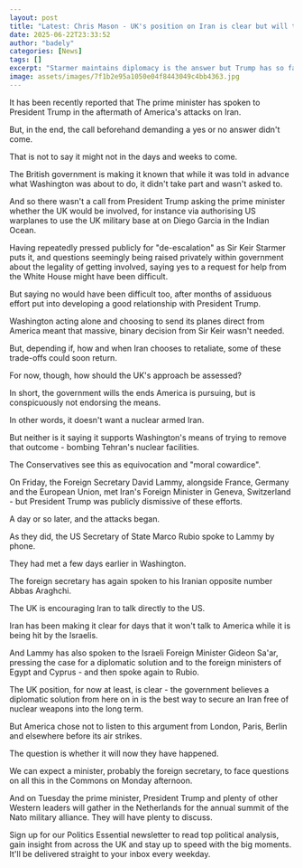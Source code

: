 ```yaml
---
layout: post
title: "Latest: Chris Mason - UK's position on Iran is clear but will the US listen?"
date: 2025-06-22T23:33:52
author: "badely"
categories: [News]
tags: []
excerpt: "Starmer maintains diplomacy is the answer but Trump has so far chosen a different path, our political editor writes."
image: assets/images/7f1b2e95a1050e04f8443049c4bb4363.jpg
---
```


It has been recently reported that The prime minister has spoken to President Trump in the aftermath of America's attacks on Iran.

But, in the end, the call beforehand demanding a yes or no answer didn't come.

That is not to say it might not in the days and weeks to come.

The British government is making it known that while it was told in advance what Washington was about to do, it didn't take part and wasn't asked to.

And so there wasn't a call from President Trump asking the prime minister whether the UK would be involved, for instance via authorising US warplanes to use the UK military base at on Diego Garcia in the Indian Ocean.

Having repeatedly pressed publicly for "de-escalation" as Sir Keir Starmer puts it, and questions seemingly being raised privately within government about the legality of getting involved, saying yes to a request for help from the White House might have been difficult.

But saying no would have been difficult too, after months of assiduous effort put into developing a good relationship with President Trump.

Washington acting alone and choosing to send its planes direct from America meant that massive, binary decision from Sir Keir wasn't needed.

But, depending if, how and when Iran chooses to retaliate, some of these trade-offs could soon return.

For now, though, how should the UK's approach be assessed?

In short, the government wills the ends America is pursuing, but is conspicuously not endorsing the means.

In other words, it doesn't want a nuclear armed Iran.

But neither is it saying it supports Washington's means of trying to remove that outcome - bombing Tehran's nuclear facilities.

The Conservatives see this as equivocation and "moral cowardice".

On Friday, the Foreign Secretary David Lammy, alongside France, Germany and the European Union, met Iran's Foreign Minister in Geneva, Switzerland - but President Trump was publicly dismissive of these efforts.

A day or so later, and the attacks began.

As they did, the US Secretary of State Marco Rubio spoke to Lammy by phone.

They had met a few days earlier in Washington.

The foreign secretary has again spoken to his Iranian opposite number Abbas Araghchi.

The UK is encouraging Iran to talk directly to the US.

Iran has been making it clear for days that it won't talk to America while it is being hit by the Israelis.

And Lammy has also spoken to the Israeli Foreign Minister Gideon Sa'ar, pressing the case for a diplomatic solution and to the foreign ministers of Egypt and Cyprus - and then spoke again to Rubio.

The UK position, for now at least, is clear - the government believes a diplomatic solution from here on in is the best way to secure an Iran free of nuclear weapons into the long term.

But America chose not to listen to this argument from London, Paris, Berlin and elsewhere before its air strikes.

The question is whether it will now they have happened.

We can expect a minister, probably the foreign secretary, to face questions on all this in the Commons on Monday afternoon.

And on Tuesday the prime minister, President Trump and plenty of other Western leaders will gather in the Netherlands for the annual summit of the Nato military alliance. They will have plenty to discuss.

Sign up for our Politics Essential newsletter to read top political analysis, gain insight from across the UK and stay up to speed with the big moments. It'll be delivered straight to your inbox every weekday.

